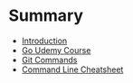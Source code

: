 # Summary

- [Introduction](./introduction.md)
- [Go Udemy Course](./go.md)
- [Git Commands](./git.md)
- [Command Line Cheatsheet](./202009031058-command_line_cheat_sheet.md)
